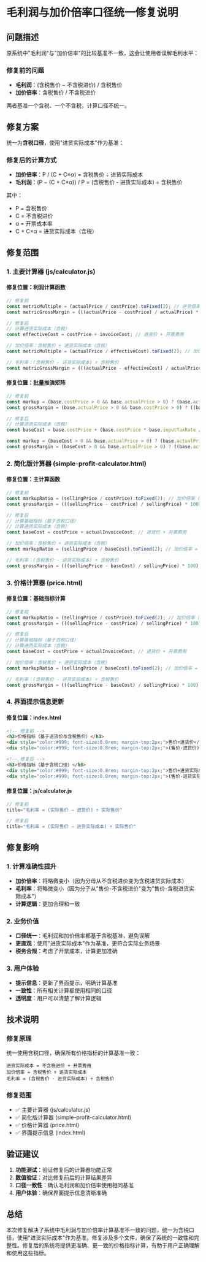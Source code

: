 # 毛利润与加价倍率口径统一修复说明

## 问题描述

原系统中"毛利润"与"加价倍率"的比较基准不一致，这会让使用者误解毛利水平：

### 修复前的问题
- **毛利润**：(含税售价 − 不含税进价) / 含税售价
- **加价倍率**：含税售价 / 不含税进价

两者基准一个含税、一个不含税，计算口径不统一。

## 修复方案

统一为**含税口径**，使用"进货实际成本"作为基准：

### 修复后的计算方式
- **加价倍率**：P / (C + C×α) = 含税售价 ÷ 进货实际成本
- **毛利润**：(P − (C + C×α)) / P = (含税售价 - 进货实际成本) ÷ 含税售价

其中：
- P = 含税售价
- C = 不含税进价
- α = 开票成本率
- C + C×α = 进货实际成本（含税）

## 修复范围

### 1. 主要计算器 (js/calculator.js)

#### 修复位置：利润计算函数
```javascript
// 修复前
const metricMultiple = (actualPrice / costPrice).toFixed(2); // 进货倍率 = 售价 ÷ 进货价
const metricGrossMargin = (((actualPrice - costPrice) / actualPrice) * 100).toFixed(2) + '%'; // 毛利率

// 修复后
// 计算进货实际成本（含税）
const effectiveCost = costPrice + invoiceCost; // 进货价 + 开票费用

// 加价倍率：含税售价 ÷ 进货实际成本（含税）
const metricMultiple = (actualPrice / effectiveCost).toFixed(2); // 加价倍率 = 含税售价 ÷ 进货实际成本

// 毛利率：(含税售价 - 进货实际成本) ÷ 含税售价
const metricGrossMargin = (((actualPrice - effectiveCost) / actualPrice) * 100).toFixed(2) + '%'; // 毛利率（基于含税口径）
```

#### 修复位置：批量推演矩阵
```javascript
// 修复前
const markup = (base.costPrice > 0 && base.actualPrice > 0) ? (base.actualPrice / base.costPrice) : NaN;
const grossMargin = (base.actualPrice > 0 && base.costPrice > 0) ? ((base.actualPrice - base.costPrice) / base.actualPrice) : NaN;

// 修复后
// 计算进货实际成本（含税）
const baseCost = base.costPrice + (base.costPrice * base.inputTaxRate / 100); // 进货价 + 开票费用

const markup = (baseCost > 0 && base.actualPrice > 0) ? (base.actualPrice / baseCost) : NaN;
const grossMargin = (baseCost > 0 && base.actualPrice > 0) ? ((base.actualPrice - baseCost) / base.actualPrice) : NaN;
```

### 2. 简化版计算器 (simple-profit-calculator.html)

#### 修复位置：主计算函数
```javascript
// 修复前
const markupRatio = (sellingPrice / costPrice).toFixed(2); // 加价倍率（基于不含税进价）
const grossMargin = (((sellingPrice - costPrice) / sellingPrice) * 100).toFixed(2); // 毛利率（基于不含税进价）

// 修复后
// 计算基础指标（基于含税口径）
// 计算进货实际成本（含税）
const baseCost = costPrice + actualInvoiceCost; // 进货价 + 开票费用

// 加价倍率：含税售价 ÷ 进货实际成本（含税）
const markupRatio = (sellingPrice / baseCost).toFixed(2); // 加价倍率 = 含税售价 ÷ 进货实际成本

// 毛利率：(含税售价 - 进货实际成本) ÷ 含税售价
const grossMargin = (((sellingPrice - baseCost) / sellingPrice) * 100).toFixed(2); // 毛利率（基于含税口径）
```

### 3. 价格计算器 (price.html)

#### 修复位置：基础指标计算
```javascript
// 修复前
const markupRatio = (sellingPrice / costPrice).toFixed(2); // 加价倍率（基于不含税进价）
const grossMargin = (((sellingPrice - costPrice) / sellingPrice) * 100).toFixed(2); // 毛利率（基于不含税进价）

// 修复后
// 计算基础指标（基于含税口径）
// 计算进货实际成本（含税）
const baseCost = costPrice + actualInvoiceCost; // 进货价 + 开票费用

// 加价倍率：含税售价 ÷ 进货实际成本（含税）
const markupRatio = (sellingPrice / baseCost).toFixed(2); // 加价倍率 = 含税售价 ÷ 进货实际成本

// 毛利率：(含税售价 - 进货实际成本) ÷ 含税售价
const grossMargin = (((sellingPrice - baseCost) / sellingPrice) * 100).toFixed(2); // 毛利率（基于含税口径）
```

### 4. 界面提示信息更新

#### 修复位置：index.html
```html
<!-- 修复前 -->
<h3>价格指标（基于进货价与含税售价）</h3>
<div style="color:#999; font-size:0.8rem; margin-top:2px;">售价÷进货价</div>
<div style="color:#999; font-size:0.8rem; margin-top:2px;">(售价-进货价)÷售价</div>

<!-- 修复后 -->
<h3>价格指标（基于含税口径）</h3>
<div style="color:#999; font-size:0.8rem; margin-top:2px;">售价÷进货实际成本</div>
<div style="color:#999; font-size:0.8rem; margin-top:2px;">(售价-进货实际成本)÷售价</div>
```

#### 修复位置：js/calculator.js
```javascript
// 修复前
title="毛利率 = (实际售价 − 进货价) ÷ 实际售价"

// 修复后
title="毛利率 = (实际售价 − 进货实际成本) ÷ 实际售价"
```

## 修复影响

### 1. 计算准确性提升
- **加价倍率**：将略微变小（因为分母从不含税进价变为含税进货实际成本）
- **毛利率**：将略微变小（因为分子从"售价-不含税进价"变为"售价-含税进货实际成本"）
- **计算逻辑**：更加合理和一致

### 2. 业务价值
- **口径统一**：毛利润和加价倍率都基于含税基准，避免误解
- **更直观**：使用"进货实际成本"作为基准，更符合实际业务场景
- **税务合规**：考虑了开票成本，计算更加准确

### 3. 用户体验
- **提示信息**：更新了界面提示，明确计算基准
- **一致性**：所有相关计算都使用相同的口径
- **透明度**：用户可以清楚了解计算逻辑

## 技术说明

### 修复原理
统一使用含税口径，确保所有价格指标的计算基准一致：

```
进货实际成本 = 不含税进价 + 开票费用
加价倍率 = 含税售价 ÷ 进货实际成本
毛利率 = (含税售价 - 进货实际成本) ÷ 含税售价
```

### 修复范围
- ✅ 主要计算器 (js/calculator.js)
- ✅ 简化版计算器 (simple-profit-calculator.html)
- ✅ 价格计算器 (price.html)
- ✅ 界面提示信息 (index.html)

## 验证建议

1. **功能测试**：验证修复后的计算器功能正常
2. **数值验证**：对比修复前后的计算结果差异
3. **口径一致性**：确认毛利润和加价倍率使用相同基准
4. **用户体验**：确保界面提示信息清晰准确

## 总结

本次修复解决了系统中毛利润与加价倍率计算基准不一致的问题，统一为含税口径，使用"进货实际成本"作为基准。修复涉及多个文件，确保了系统的一致性和完整性。修复后的系统将提供更准确、更一致的价格指标计算，有助于用户正确理解和使用这些指标。

